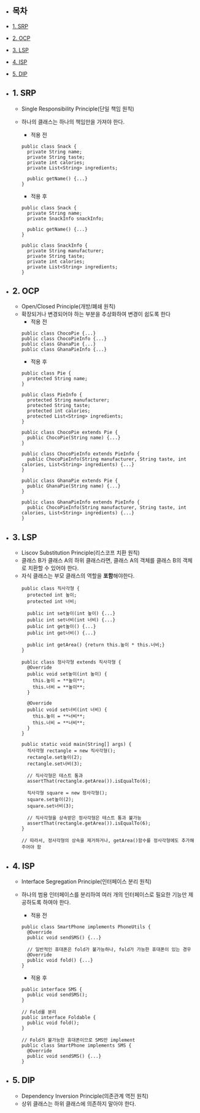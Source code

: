 - ## 목차
- [1. SRP](#1-srp)
- [2. OCP](#2-ocp)
- [3. LSP](#3-lsp)
- [4. ISP](#4-isp)
- [5. DIP](#5-dip)

- ## 1. SRP
  - Single Responsibility Principle(단일 책임 원칙)
  - 하나의 클래스는 하나의 책임만을 가져야 한다.
    - 적용 전
    ```
    public class Snack {
      private String name;
      private String taste;
      private int calories;
      private List<String> ingredients;

      public getName() {...}
    }
    ```

    - 적용 후
    ```
    public class Snack {
      private String name;
      private SnackInfo snackInfo;

      public getName() {...}
    }

    public class SnackInfo {
      private String manufacturer;
      private String taste;
      private int calories;
      private List<String> ingredients;
    }
    ```

- ## 2. OCP
  - Open/Closed Principle(개방/폐쇄 원칙)
  - 확장되거나 변경되어야 하는 부분을 추상화하여 변경이 쉽도록 한다
    - 적용 전
    ```
    public class ChocoPie {...}
    public class ChocoPieInfo {...}
    public class GhanaPie {...}
    public class GhanaPieInfo {...}
    ```
    - 적용 후
    ```
    public class Pie {
      protected String name;
    }

    public class PieInfo {
      protected String manufacturer;
      protected String taste;
      protected int calories;
      protected List<String> ingredients;
    }

    public class ChocoPie extends Pie {
      public ChocoPie(String name) {...}
    }

    public class ChocoPieInfo extends PieInfo {
      public ChocoPieInfo(String manufacturer, String taste, int calories, List<String> ingredients) {...}
    }

    public class GhanaPie extends Pie {
      public GhanaPie(String name) {...}
    }

    public class GhanaPieInfo extends PieInfo {
      public ChocoPieInfo(String manufacturer, String taste, int calories, List<String> ingredients) {...}
    }
    ```

- ## 3. LSP
  - Liscov Substitution Principle(리스코프 치환 원칙)
  - 클래스 B가 클래스 A의 하위 클래스라면, 클래스 A의 객체를 클래스 B의 객체로 치환할 수 있어야 한다.
  - 자식 클래스는 부모 클래스의 역할을 **포함**해야한다.
    ```
    public class 직사각형 {
      protected int 높이;
      protected int 너비;

      public int set높이(int 높이) {...}
      public int set너비(int 너비) {...}
      public int get높이() {...}
      public int get너비() {...}

      public int getArea() {return this.높이 * this.너비;}
    }

    public class 정사각형 extends 직사각형 {
      @Override
      public void set높이(int 높이) {
        this.높이 = **높이**;
        this.너비 = **높이**;
      }

      @Override
      public void set너비(int 너비) {
        this.높이 = **너비**;
        this.너비 = **너비**;
      }
    }

    public static void main(String[] args) {
      직사각형 rectangle = new 직사각형();
      rectangle.set높이(2);
      rectangle.set너비(3);

      // 직사각형은 테스트 통과
      assertThat(rectangle.getArea()).isEqualTo(6);

      직사각형 square = new 정사각형();
      square.set높이(2);
      square.set너비(3);

      // 직사각형을 상속받은 정사각형은 테스트 통과 불가능
      assertThat(rectangle.getArea()).isEqualTo(6);
    }

    // 따라서, 정사각형의 상속을 제거하거나, getArea()함수를 정사각형에도 추가해주어야 함
    ```

- ## 4. ISP
  - Interface Segregation Principle(인터페이스 분리 원칙)
  - 하나의 범용 인터페이스를 분리하여 여러 개의 인터페이스로 필요한 기능만 제공하도록 하여야 한다.
    - 적용 전
    ```
    public class SmartPhone implements PhoneUtils {
      @Override
      public void sendSMS() {...}
      
      // 일반적인 휴대폰은 fold가 불가능하나, fold가 가능한 휴대폰이 있는 경우
      @Override
      public void fold() {...}
    }
    ```
    
    - 적용 후
    ```
    public interface SMS {
      public void sendSMS();
    }
    
    // Fold를 분리
    public interface Foldable {
      public void fold();
    }
    
    // Fold가 불가능한 휴대폰이므로 SMS만 implement
    public class SmartPhone implements SMS {
      @Override
      public void sendSMS() {...}
    }
    ```
    
- ## 5. DIP
  - Dependency Inversion Principle(의존관계 역전 원칙)
  - 상위 클래스는 하위 클래스에 의존하지 말아야 한다.


